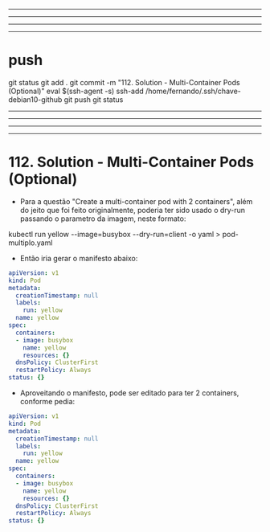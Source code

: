 
------------------------------------------------------------------------------------------------------------------------------------------------------
------------------------------------------------------------------------------------------------------------------------------------------------------
------------------------------------------------------------------------------------------------------------------------------------------------------
------------------------------------------------------------------------------------------------------------------------------------------------------
# push

git status
git add .
git commit -m "112. Solution - Multi-Container Pods (Optional)"
eval $(ssh-agent -s)
ssh-add /home/fernando/.ssh/chave-debian10-github
git push
git status



------------------------------------------------------------------------------------------------------------------------------------------------------
------------------------------------------------------------------------------------------------------------------------------------------------------
------------------------------------------------------------------------------------------------------------------------------------------------------
------------------------------------------------------------------------------------------------------------------------------------------------------
# 112. Solution - Multi-Container Pods (Optional)





- Para a questão "Create a multi-container pod with 2 containers", além do jeito que foi feito originalmente, poderia ter sido usado o dry-run passando  o parametro da imagem, neste formato:

kubectl run yellow --image=busybox --dry-run=client -o yaml > pod-multiplo.yaml

- Então iria gerar o manifesto abaixo:

~~~~yaml
apiVersion: v1
kind: Pod
metadata:
  creationTimestamp: null
  labels:
    run: yellow
  name: yellow
spec:
  containers:
  - image: busybox
    name: yellow
    resources: {}
  dnsPolicy: ClusterFirst
  restartPolicy: Always
status: {}
~~~~


- Aproveitando o manifesto, pode ser editado para ter 2 containers, conforme pedia:
~~~~yaml
apiVersion: v1
kind: Pod
metadata:
  creationTimestamp: null
  labels:
    run: yellow
  name: yellow
spec:
  containers:
  - image: busybox
    name: yellow
    resources: {}
  dnsPolicy: ClusterFirst
  restartPolicy: Always
status: {}
~~~~